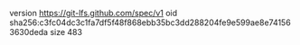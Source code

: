 version https://git-lfs.github.com/spec/v1
oid sha256:c3fc04dc3c1fa7df5f48f868ebb35bc3dd288204fe9e599ae8e741563630deda
size 483
